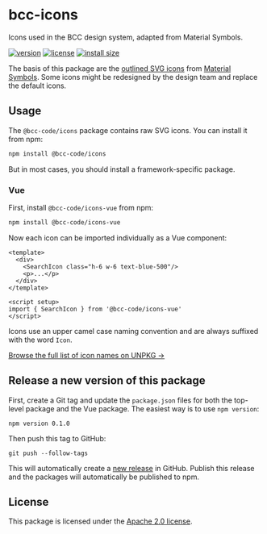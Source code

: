 # bcc-icons
Icons used in the BCC design system, adapted from Material Symbols.

[![version](https://img.shields.io/npm/v/@bcc-code/icons)](https://github.com/bcc-code/bcc-icons/releases) [![license](https://img.shields.io/npm/l/@bcc-code/icons)](https://github.com/bcc-code/bcc-icons/blob/main/LICENSE) [![install size](https://packagephobia.com/badge?p=@bcc-code/icons)](https://packagephobia.com/result?p=@bcc-code/icons)

The basis of this package are the [outlined SVG icons](https://github.com/marella/material-design-icons/tree/main/svg/outlined) from [Material Symbols](https://fonts.google.com/icons?icon.style=Outlined). Some icons might be redesigned by the design team and replace the default icons.

## Usage
The `@bcc-code/icons` package contains raw SVG icons. You can install it from npm:
```sh
npm install @bcc-code/icons
```

But in most cases, you should install a framework-specific package.

### Vue
First, install `@bcc-code/icons-vue` from npm:

```sh
npm install @bcc-code/icons-vue
```

Now each icon can be imported individually as a Vue component:

```vue
<template>
  <div>
    <SearchIcon class="h-6 w-6 text-blue-500"/>
    <p>...</p>
  </div>
</template>

<script setup>
import { SearchIcon } from '@bcc-code/icons-vue'
</script>
```

Icons use an upper camel case naming convention and are always suffixed with the word `Icon`.

[Browse the full list of icon names on UNPKG &rarr;](https://unpkg.com/browse/@bcc-code/icons-vue)

## Release a new version of this package
First, create a Git tag and update the `package.json` files for both the top-level package and the Vue package. The easiest way is to use `npm version`:
```ssh
npm version 0.1.0
```

Then push this tag to GitHub:
```ssh
git push --follow-tags
```

This will automatically create a [new release](https://github.com/bcc-code/bcc-icons/releases) in GitHub. Publish this release and the packages will automatically be published to npm.

## License
This package is licensed under the [Apache 2.0 license](./LICENSE).

